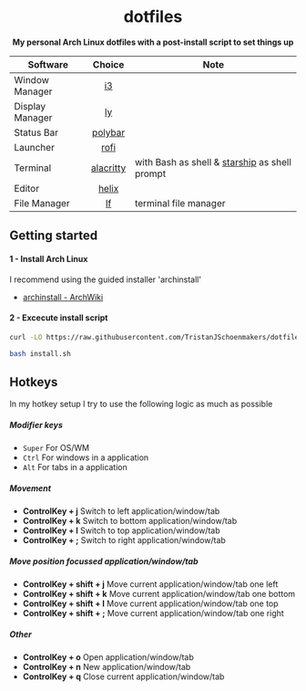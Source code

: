 <div align="center">
  <h1>dotfiles</h1>
  <p>
    <strong>My personal Arch Linux dotfiles with a post-install script to set things up</strong>
  </p>


| Software | Choice | Note
| ------------- |:-------------:|-------------|
| Window Manager | [i3](https://wiki.archlinux.org/title/I3) | 
| Display Manager | [ly](https://github.com/fairyglade/ly) | 
| Status Bar | [polybar](https://github.com/jaagr/polybar) | 
| Launcher | [rofi](https://wiki.archlinux.org/index.php/rofi) | 
| Terminal      | [alacritty](https://github.com/alacritty/alacritty) | with Bash as shell & [starship](https://starship.rs/) as shell prompt
| Editor      | [helix](https://github.com/helix-editor/helix) | 
| File Manager | [lf](https://github.com/gokcehan/lf) | terminal file manager


</div>


## Getting started


#### 1 - Install Arch Linux

I recommend using the guided installer 'archinstall'

- [archinstall - ArchWiki](https://wiki.archlinux.org/title/Archinstall)


#### 2 - Excecute install script

``` bash
curl -LO https://raw.githubusercontent.com/TristanJSchoenmakers/dotfiles/main/install.sh

bash install.sh
```


## Hotkeys

In my hotkey setup I try to use the following logic as much as possible


##### Modifier keys

- `Super` For OS/WM
- `Ctrl` For windows in a application
- `Alt` For tabs in a application


##### Movement

- **ControlKey + j** Switch to left application/window/tab
- **ControlKey + k** Switch to bottom application/window/tab
- **ControlKey + l** Switch to top application/window/tab
- **ControlKey + ;** Switch to right application/window/tab


##### Move position focussed application/window/tab

- **ControlKey + shift + j** Move current application/window/tab one left
- **ControlKey + shift + k** Move current application/window/tab one bottom
- **ControlKey + shift + l** Move current application/window/tab one top
- **ControlKey + shift + ;** Move current application/window/tab one right


##### Other

- **ControlKey + o** Open application/window/tab
- **ControlKey + n** New application/window/tab
- **ControlKey + q** Close current application/window/tab

